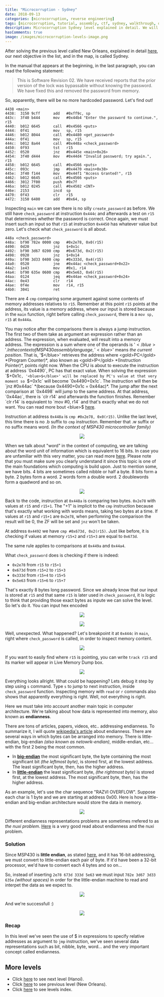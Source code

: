 ```yaml
---
title: "Microcorruption - Sydney"
date: 2018-09-13
categories: [microcorruption, reverse engineering]
tags: [microcorruption, tutorial, assembly, ctf, sydney, walkthrough, debug, buffer overflow, endianness, nuxi problem]
description: Microcorruption Sydney level explained in detail. We will see how to solve the level and understand the underlying concepts. 
hasComments: true
image: /images/microcorruption-levels-image.png
---
```

After solving the previous level called New Orleans, explained in detail [here](/microcorruption/new-orleans), our next objective in the list, and in the map, is called Sydney. 

In the manual that appears at the beginning, in the last paragraph, you can read the following statement:
>   This is  Software Revision 02.  We have received reports  that the
    prior  version of  the  lock was  bypassable  without knowing  the
    password. We have fixed this and removed the password from memory.

So, apparently, there will be no more hardcoded password. Let's find out!

```
4438 <main>
4438:  3150 9cff      add	#0xff9c, sp
443c:  3f40 b444      mov	#0x44b4 "Enter the password to continue.", r15
4440:  b012 6645      call	#0x4566 <puts>
4444:  0f41           mov	sp, r15
4446:  b012 8044      call	#0x4480 <get_password>
444a:  0f41           mov	sp, r15
444c:  b012 8a44      call	#0x448a <check_password>
4450:  0f93           tst	r15
4452:  0520           jnz	#0x445e <main+0x26>
4454:  3f40 d444      mov	#0x44d4 "Invalid password; try again.", r15
4458:  b012 6645      call	#0x4566 <puts>
445c:  093c           jmp	#0x4470 <main+0x38>
445e:  3f40 f144      mov	#0x44f1 "Access Granted!", r15
4462:  b012 6645      call	#0x4566 <puts>
4466:  3012 7f00      push	#0x7f
446a:  b012 0245      call	#0x4502 <INT>
446e:  2153           incd	sp
4470:  0f43           clr	r15
4472:  3150 6400      add	#0x64, sp
```

Inspecting `main` we can see there is no silly `create_password` as before. We still have `check_password` at instruction `0x444c` and afterwards a test on `r15` that determines whether the password is correct. Once again, we must insert such an input so that `r15` at instruction `0x4450` has whatever value but zero. Let's check what `check_password` is all about.

```
448a <check_password>
448a:  bf90 782e 0000 cmp	#0x2e78, 0x0(r15)
4490:  0d20           jnz	$+0x1c
4492:  bf90 3d67 0200 cmp	#0x673d, 0x2(r15)
4498:  0920           jnz	$+0x14
449a:  bf90 3d33 0400 cmp	#0x333d, 0x4(r15)
44a0:  0520           jne	#0x44ac <check_password+0x22>
44a2:  1e43           mov	#0x1, r14
44a4:  bf90 635e 0600 cmp	#0x5e63, 0x6(r15)
44aa:  0124           jeq	#0x44ae <check_password+0x24>
44ac:  0e43           clr	r14
44ae:  0f4e           mov	r14, r15
44b0:  3041           ret
```

There are 4 `cmp` comparing some argument against some contents of memory addresses relatives to `r15`. Remember at this point `r15` points at the address, its value is a memory address, where our input is stored because in the `main` function, right before calling `check_password`, there is a `mov sp, r15` at `0x444a`.

You may notice after the comparisons there is always a jump instruction. The first two of them take as argument an <red>expression</red> rather than an address. The expression, when evaluated, will result into a memory address. The expression is a <green>sum</green> where one of the operands is '<blue>$</blue>'. In the context of MSP430 assembly language, '<blue>$</blue>' means *<gold>the current position</gold>*. That is, '<blue>$</blue>' retrieves the address where <gold>PC</gold> *(Program Counter)*, also known as <gold>IP</gold> *(Instruction Pointer)*, points right now. When the CPU is about to execute the instruction at address `0x4490`, PC has that exact value. When solving the expression `$+0x1c`, '<blue>$</blue>' will be replaced by PC's value at that very moment so `$+0x1c` will become `0x4490+0x1c`. The instruction will then be `jnz #0x44ac` *(because 0x4490+0x1c = 0x44ac)*. The jump after the next comparison at `0x4498` will jump to the same address. At that address, `0x44ac`, there is `clr r14` and afterwards the function finishes. Remember `clr r14` is equivalent to `mov #0, r14` and that's exactly what we do not want. You can read more bout <blue>$</blue> [here](https://stackoverflow.com/a/20411716).

Instruction at address `0x448a` is `cmp #0x2e78, 0x0(r15)`. Unlike the last level, this time there is no <red>.b</red> suffix to `cmp` instruction. Remember that <purple>.w suffix or no suffix</purple> means <orange>word</orange>. *(In the context of MSP430 microcontroller family)*

<p align="center">
<img src="/images/microcorruption-new-orleans-instruction-overview.png">
</p>

When we talk about "<orange>word</orange>" in the context of computing, we are talking about the <orange>word</orange> unit of information which is equivalent to 16 bits. In case you are unfamiliar with this very matter, you can read more [here](https://en.wikipedia.org/wiki/Units_of_information). Please note that you must make sure you clearly understand it since <yellow>this topic is one of the main foundations which computing is build upon</yellow>. Just to mention some, we have bits. 4 bits are sometimes called nibble or half a byte. 8 bits form a byte. 2 bytes form a word. 2 words form a double word. 2 doublewords form a quadword and so on.

<p align="center">
<img src="/images/data-representations.jpg">
</p>

Back to the code, instruction at `0x448a` is comparing two bytes. `0x2e78` with values at `r15` and `r15+1`. The "+1" is implicit to the `cmp` instruction because that's exactly what working with <orange>words</orange> means, taking two bytes at a time. If values at `r15` and `r15+1` are `0x2e78`, when perfomring the comparison the result will be 0, the ZF will be set and `jnz` won't be taken. 

At address `0x4492` we have `cmp #0x673d, 0x2(r15)`. Just like before, it is checking if values at memory `r15+2` and `r15+3` are equal to `0x673d`.

The same rule applies to comparisons at `0x449a` and `0x44a4`. 

What `check_password` does is checking if there is indeed:
- `0x2e78` from `r15` to `r15+1`
- `0x673d` from `r15+2` to `r15+3`
- `0x333d` from `r15+4` to `r15+5`
- `0x5e63` from `r15+6` to `r15+7`

That's exactly 8 bytes long password. Since we already know that our input is stored at `r15` and that same `r15` is later used in `check_password`, it is logic to think that providing those exact bytes as inpute we can solve the level. So let's do it. You can input hex encoded 

<p align="center">
<img src="/images/microcorruption-sydney-first-try.png">
</p>

<p align="center">
<img src="/images/microcorruption-sydney-first-try-failure.png">
</p>

Well, unexpected. What happened? Let's breakpoint it at `0x444c` in `main`, right where `check_password` is called, in order to inspect memory content.

<p align="center">
<img src="/images/microcorruption-sydney-bp0.png">
</p>

If you want to easily find where `r15` is pointing, you can write `track r15` and its marker will appear in Live Memory Dump box. 

<p align="center">
<img src="/images/microcorruption-sydney-bp1.png">
</p>

Everything looks allright. What could be happening? Lets debug it step by step using `s` command. Type `s` to jump to next instruction, inside `check_password` function. Inspecting memory with `read` or `r` commands also shows that apparently everything is right. Well, not everything is right.

Here we must take into account <yellow>another main topic in computer architecture</yellow>. We're talking about how data is represented into memory, also known as **<red>endianness</red>**.

There are tons of articles, papers, videos, etc.. addressing endianness. To summarize it, I will quote [wikipedia's article](https://en.wikipedia.org/wiki/Endianness) about endianness. There are several ways in which bytes can be arranged into memory. There is little-endian, big-endian *(also known as netowrk-endian)*, middle-endian, etc... with the first 2 being the most common. 
- In **<yellow><u>big-endian</u></yellow>** the most significant byte, the byte containing the most significant bit *(the leftmost byte)*, is stored first, at the lowest address. The least significant byte, then, has the higher address.
- In **<yellow><u>little-endian</u></yellow>** the least significant byte, *(the rightmost byte)* is stored first, at the lowest address. The most significant byte, then, has the higher address. 

As an example, let's use the char sequence "RAZVI OVERFLOW". Suppose each char is 1 byte and we are starting at address 0x00. Here is how a little-endian and big-endian architecture would store the data in memory.

<p align="center">
<img src="/images/endianness.png">
</p>

Different endianness representations problems are sometimes rrefered to as *the nuxi problem*. [Here](https://betterexplained.com/articles/understanding-big-and-little-endian-byte-order/) is a very good read about endianness and the nuxi problem. 

### Solution

Since MSP430 is **little endian**, as stated [here](https://en.wikipedia.org/wiki/TI_MSP430#MSP430_CPU), and it has 16-bit addressing, we must convert to little-endian each pair of byte. If it'd have been a 32-bit processor, we'd have to convert each 4 bytes and so on...

So, instead of inserting `2e78 673d 333d 5e63` we must input `782e 3d67 3d33 635e` *(without spaces)* in order for the little-endian machine to read and interpet the data as we expect to.

<p align="center">
<img src="/images/microcorruption-sydney-second-try.png">
</p>

And we're successfull :)

<p align="center">
<img src="/images/microcorruption-sydney-solved.png">
</p>

### Recap

In this level we've seen the use of <blue>$</blue> in expressions to specify relative addresses as argument to `jmp` instruction, we've seen several data representations such as bit, nibble, byte, word... and the very important concept called endianness.

## More levels
* Click [here](/microcorruption/hanoi) to see next level (Hanoi).
* Click [here](/microcorruption/new-orleans) to see previous level (New Orleans).
* Click [here](/microcorruption) to see levels index. 